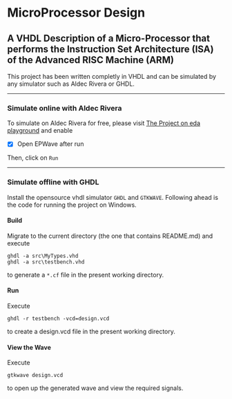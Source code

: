 # MicroProcessor Design

## A VHDL Description of a Micro-Processor that performs the Instruction Set Architecture (ISA) of the Advanced RISC Machine (ARM)

This project has been written completly in VHDL and can be simulated by any simulator such as Aldec Rivera or GHDL.

---

### Simulate online with Aldec Rivera

To simulate on Aldec Rivera for free, please visit [The Project on eda playground](https://www.edaplayground.com/x/jnzW) and enable

- [x] Open EPWave after run

Then, click on `Run`

---

### Simulate offline with GHDL

Install the opensource vhdl simulator `GHDL` and `GTKWAVE`. Following ahead is the code for running the project on Windows.

#### Build

Migrate to the current directory (the one that contains README.md) and execute

    ghdl -a src\MyTypes.vhd
    ghdl -a src\testbench.vhd

to generate a `*.cf` file in the present working directory.

#### Run

Execute

    ghdl -r testbench -vcd=design.vcd

to create a design.vcd file in the present working directory.

#### View the Wave

Execute

    gtkwave design.vcd

to open up the generated wave and view the required signals.
